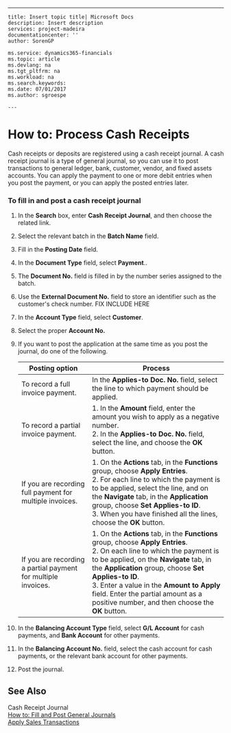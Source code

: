 ---
    title: Insert topic title| Microsoft Docs
    description: Insert description
    services: project-madeira
    documentationcenter: ''
    author: SorenGP

    ms.service: dynamics365-financials
    ms.topic: article
    ms.devlang: na
    ms.tgt_pltfrm: na
    ms.workload: na
    ms.search.keywords:
    ms.date: 07/01/2017
    ms.author: sgroespe

    ---
# How to: Process Cash Receipts
Cash receipts or deposits are registered using a cash receipt journal. A cash receipt journal is a type of general journal, so you can use it to post transactions to general ledger, bank, customer, vendor, and fixed assets accounts. You can apply the payment to one or more debit entries when you post the payment, or you can apply the posted entries later.  
  
### To fill in and post a cash receipt journal  
  
1.  In the **Search** box, enter **Cash Receipt Journal**, and then choose the related link.  
  
2.  Select the relevant batch in the **Batch Name** field.  
  
3.  Fill in the **Posting Date** field.  
  
4.  In the **Document Type** field, select **Payment**..  
  
5.  The **Document No.** field is filled in by the number series assigned to the batch.  
  
6.  Use the **External Document No.** field to store an identifier such as the customer's check number. FIX INCLUDE HERE<!--[!INCLUDE[bp_choose_columns](../DesignAndEngineering/includes/bp_choose_columns_md.md)] -->  
  
7.  In the **Account Type** field, select **Customer**.  
  
8.  Select the proper **Account No.**  
  
9. If you want to post the application at the same time as you post the journal, do one of the following.  
  
    |**Posting option**|**Process**|  
    |------------------------|-----------------|  
    |To record a full invoice payment.|In the **Applies-to Doc. No.** field, select the line to which payment should be applied.|  
    |To record a partial invoice payment.|1.  In the **Amount** field, enter the amount you wish to apply as a negative number.<br />2.  In the **Applies-to Doc. No.** field, select the line, and choose the **OK** button.|  
    |If you are recording full payment for multiple invoices.|1.  On the **Actions** tab, in the **Functions** group, choose **Apply Entries**.<br />2.  For each line to which the payment is to be applied, select the line, and on the **Navigate** tab, in the **Application** group, choose **Set Applies-to ID**.<br />3.  When you have finished all the lines, choose the **OK** button.|  
    |If you are recording a partial payment for multiple invoices.|1.  On the **Actions** tab, in the **Functions** group, choose **Apply Entries**.<br />2.  On each line to which the payment is to be applied, on the **Navigate** tab, in the **Application** group, choose **Set Applies-to ID**.<br />3.  Enter a value in the **Amount to Apply** field. Enter the partial amount as a positive number, and then choose the **OK** button.|  
  
10. In the **Balancing Account Type** field, select **G\/L Account** for cash payments, and **Bank Account** for other payments.  
  
11. In the **Balancing Account No.** field, select the cash account for cash payments, or the relevant bank account for other payments.  
  
12. Post the journal.  
  
## See Also  
 Cash Receipt Journal   
 [How to: Fill and Post General Journals](../Finance/how-to-fill-and-post-general-journals.md)   
 [Apply Sales Transactions](../Finance/apply-sales-transactions.md)